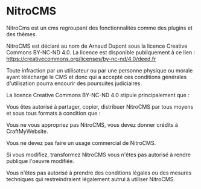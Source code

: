 # NitroCMS
NitroCms est un cms regroupant des fonctionnalités comme des plugins et des thèmes.

NitroCMS est déclaré au nom de Arnaud Dupont sous la licence Creative Commons BY-NC-ND 4.0.
La licence est disponible publiquement à ce lien : https://creativecommons.org/licenses/by-nc-nd/4.0/deed.fr

Toute infraction par un utilisateur ou par une personne physique ou morale ayant téléchargé le CMS et donc qui a accepté ces conditions générales d'utilisation pourra encourir des poursuites judiciaires.

La licence Creative Commons BY-NC-ND 4.0 stipule principalement que :

Vous êtes autorisé à partager, copier, distribuer NitroCMS par tous moyens et sous tous formats à condition que :

Vous ne vous appropriez pas NitroCMS, vous devez donner crédits à CraftMyWebsite.

Vous ne devez pas faire un usage commercial de NitroCMS.

  Si vous modifiez, transformez NitroCMS vous n'êtes pas autorisé à rendre publique l'oeuvre modifiée.

  Vous n'êtes pas autorisé à prendre des conditions légales ou des mesures techniques qui restreindraient légalement autrui à utiliser    NitroCMS.
